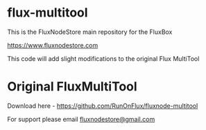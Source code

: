 # flux-multitool
This is the FluxNodeStore main repository for the FluxBox

https://www.fluxnodestore.com

This code will add slight modifications to the original Flux MultiTool 

Original FluxMultiTool
======================
Download here - https://github.com/RunOnFlux/fluxnode-multitool

For support please email fluxnodestore@gmail.com
